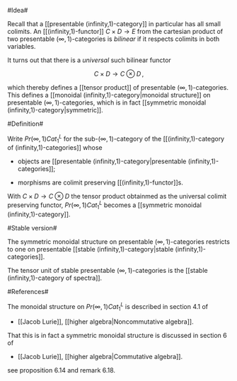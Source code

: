 

#Idea#

Recall that a [[presentable (infinity,1)-category]] in particular has all small colimits. An [[(infinity,1)-functor]] $C \times D \to E$ from the cartesian product of two presentable $(\infty,1)$-categories is _bilinear_ if it respects colimits in both variables.

It turns out that there is a _universal_ such bilinear functor

$$
  C \times D \to C \otimes D
  \,,
$$

which thereby defines a [[tensor product]] of presentable $(\infty,1)$-categories. This defines a [[monoidal (infinity,1)-category|monoidal structure]] on presentable $(\infty,1)$-categories, which is in fact [[symmetric monoidal (infinity,1)-category|symmetric]]. 

#Definition#

Write $Pr(\infty,1)Cat_1^L$ for the sub-$(\infty,1)$-category of the [[(infinity,1)-category of (infinity,1)-categories]] whose

* objects are [[presentable (infinity,1)-category|presentable (infinity,1)-categories]];

* morphisms are colimit preserving [[(infinity,1)-functor]]s.

With $C \times D \to C \otimes D$ the tensor product obtainmed as the universal colimit preserving functor, $Pr(\infty,1)Cat_1^L$ becomes a [[symmetric monoidal (infinity,1)-category]].


#Stable version#

The symmetric monoidal structure on presentable $(\infty,1)$-categories restricts to one on presentable [[stable (infinity,1)-category|stable (infinity,1)-categories]].

The tensor unit of stable presentable $(\infty,1)$-categories is the [[stable (infinity,1)-category of spectra]].


#References#

The monoidal structure on $Pr(\infty,1)Cat_1^L$ is described in section 4.1 of

* [[Jacob Lurie]], [[higher algebra|Noncommutative algebra]].

That this is in fact a symmetric monoidal structure is discussed in section 6 of

* [[Jacob Lurie]], [[higher algebra|Commutative algebra]].

see proposition 6.14 and remark 6.18.
